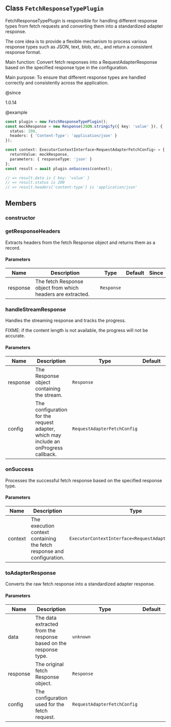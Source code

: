 ## Class `FetchResponseTypePlugin`
FetchResponseTypePlugin is responsible for handling different response types
from fetch requests and converting them into a standardized adapter response.

The core idea is to provide a flexible mechanism to process various response
types such as JSON, text, blob, etc., and return a consistent response format.

Main function: Convert fetch responses into a RequestAdapterResponse based on
the specified response type in the configuration.

Main purpose: To ensure that different response types are handled correctly
and consistently across the application.

@since 

1.0.14

@example 

```typescript
const plugin = new FetchResponseTypePlugin();
const mockResponse = new Response(JSON.stringify({ key: 'value' }), {
  status: 200,
  headers: { 'Content-Type': 'application/json' }
});

const context: ExecutorContextInterface<RequestAdapterFetchConfig> = {
  returnValue: mockResponse,
  parameters: { responseType: 'json' }
};
const result = await plugin.onSuccess(context);

// => result.data is { key: 'value' }
// => result.status is 200
// => result.headers['content-type'] is 'application/json'
```


## Members

### constructor




### getResponseHeaders
Extracts headers from the fetch Response object and returns them as a record.


#### Parameters
| Name | Description | Type | Default | Since |
|------|------|---------|-------|------------|
|  response  | The fetch Response object from which headers are extracted. | `Response` |  |  |


### handleStreamResponse
Handles the streaming response and tracks the progress.

FIXME: if the content length is not available, the progress will not be accurate.


#### Parameters
| Name | Description | Type | Default | Since |
|------|------|---------|-------|------------|
|  response  | The Response object containing the stream. | `Response` |  |  |
|  config  | The configuration for the request adapter, which may include an onProgress callback. | `RequestAdapterFetchConfig` |  |  |


### onSuccess
Processes the successful fetch response based on the specified response type.


#### Parameters
| Name | Description | Type | Default | Since |
|------|------|---------|-------|------------|
|  context  | The execution context containing the fetch response and configuration. | `ExecutorContextInterface<RequestAdapterFetchConfig>` |  |  |


### toAdapterResponse
Converts the raw fetch response into a standardized adapter response.


#### Parameters
| Name | Description | Type | Default | Since |
|------|------|---------|-------|------------|
|  data  | The data extracted from the response based on the response type. | `unknown` |  |  |
|  response  | The original fetch Response object. | `Response` |  |  |
|  config  | The configuration used for the fetch request. | `RequestAdapterFetchConfig` |  |  |

